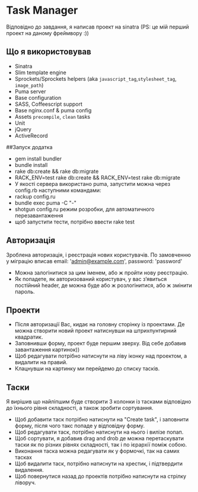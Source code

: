 # Task Manager
Відповідно до завдання, я написав проект на sinatra (PS: це мій перший проект на даному фреймвору :))
## Що я використовував
- Sinatra
- Slim template engine
- Sprockets/Sprockets helpers (aka `javascript_tag`,`stylesheet_tag`, `image_path`)
- Puma server
- Base configuration
- SASS, Coffeescript support
- Base nginx.conf & puma config
- Assets `precompile`, `clean` tasks
- Unit
- jQuery
- ActiveRecord

##Запуск додатка
- gem install bundler
- bundle install
- rake db:create && rake db:migrate
- RACK_ENV=test rake db:create && RACK_ENV=test rake db:migrate
- У якості сервера використано puma, запустити можна через config.rb наступними командами:
- rackup config.ru
- bundle exec puma -C "-"
- shotgun config.ru    режим розробки, для автоматичного перезавантаження
- щоб запустити тести, потрібно ввести rake test

## Авторизація
Зроблена авторизація, і реєстрація нових користувачів. По замовченню у міграцію вписав email: 'admin@example.com', password: 'password'
- Можна залогінитися за цим іменем, або ж пройти нову реєстрацію.
- Як попадете, як авторизований користувач, у вас з’явиться постійний header, де можна буде або ж розлогінитися, або ж змінити пароль.

## Проекти
- Після авторизації Вас, кидає на головну сторінку із проектами. Де можна створити новий проект натиснувши на штрихпунтирний квадратик.
- Заповнивши форму, проект буде першим зверху. Від себе добавив завантаження картинок))
- Щоб редагувати потрібно натиснути на ліву іконку над проектом, а видалити на правий. 
- Клацнувши на картинку ми перейдемо до списку тасків.

## Таски
Я вирішив що найліпшим буде створити 3 колонки із тасками відповідно до їхнього рівня складності, а також зробити сортування.
- Щоб добавити таск потрібно натиснути на "Create task", і заповнити форму, після чого такс попаде у відповідну форму.
- Щоб редагувати таск, потрібно натиснути на нього і вилізе попап.
- Щоб сортувати, я добавив drag and drob де можна перетаскувати таски як по різних рівнях складності, так і по ієрархії поміж собою.
- Виконання таска можна редагувати як у формочкі, так на самих тасках
- Щоб видалити таск, потрібно натиснути на хрестик, і підтвердити видалення.
- Щоб повернутися назад до проектів потрібно натиснути на стрілку ліворуч.
